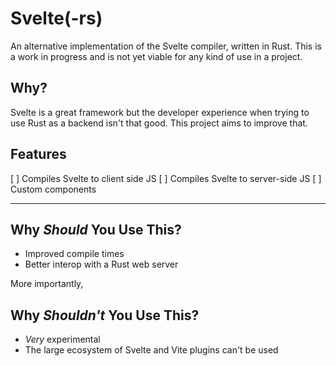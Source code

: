 # Svelte(-rs)

An alternative implementation of the Svelte compiler, written in Rust. This is a work in progress and is not yet viable for any kind of use in a project.

## Why?

Svelte is a great framework but the developer experience when trying to use Rust as a backend isn't that good. This project aims to improve that.

## Features

[ ] Compiles Svelte to client side JS
[ ] Compiles Svelte to server-side JS
[ ] Custom components

---

## Why _Should_ You Use This?

-   Improved compile times
-   Better interop with a Rust web server

More importantly,

## Why _Shouldn't_ You Use This?

-   _Very_ experimental
-   The large ecosystem of Svelte and Vite plugins can't be used
